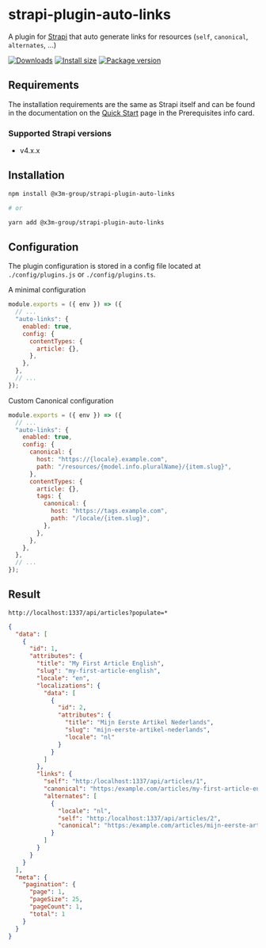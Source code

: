 # strapi-plugin-auto-links

A plugin for [Strapi](https://github.com/strapi/strapi) that auto generate links for resources (`self`, `canonical`, `alternates`, ...)

[![Downloads](https://img.shields.io/npm/dm/@x3m-group/strapi-plugin-auto-links?style=for-the-badge)](https://img.shields.io/npm/dm/@x3m-group/strapi-plugin-auto-links?style=for-the-badge)
[![Install size](https://img.shields.io/npm/l/@x3m-group/strapi-plugin-auto-links?style=for-the-badge)](https://img.shields.io/npm/l/@x3m-group/strapi-plugin-auto-links?style=for-the-badge)
[![Package version](https://img.shields.io/github/v/release/x3m-group/strapi-plugin-auto-links?style=for-the-badge)](https://img.shields.io/github/v/release/x3m-group/strapi-plugin-auto-links?style=for-the-badge)

## Requirements

The installation requirements are the same as Strapi itself and can be found in the documentation on the [Quick Start](https://strapi.io/documentation/developer-docs/latest/getting-started/quick-start.html) page in the Prerequisites info card.

### Supported Strapi versions

- v4.x.x

## Installation

```sh
npm install @x3m-group/strapi-plugin-auto-links

# or

yarn add @x3m-group/strapi-plugin-auto-links
```

## Configuration

The plugin configuration is stored in a config file located at `./config/plugins.js` or `./config/plugins.ts`.

A minimal configuration

```javascript
module.exports = ({ env }) => ({
  // ...
  "auto-links": {
    enabled: true,
    config: {
      contentTypes: {
        article: {},
      },
    },
  },
  // ...
});
```

Custom Canonical configuration

```javascript
module.exports = ({ env }) => ({
  // ...
  "auto-links": {
    enabled: true,
    config: {
      canonical: {
        host: "https://{locale}.example.com",
        path: "/resources/{model.info.pluralName}/{item.slug}",
      },
      contentTypes: {
        article: {},
        tags: {
          canonical: {
            host: "https://tags.example.com",
            path: "/locale/{item.slug}",
          },
        },
      },
    },
  },
  // ...
});
```

## Result

`http://localhost:1337/api/articles?populate=*`

```json
{
  "data": [
    {
      "id": 1,
      "attributes": {
        "title": "My First Article English",
        "slug": "my-first-article-english",
        "locale": "en",
        "localizations": {
          "data": [
            {
              "id": 2,
              "attributes": {
                "title": "Mijn Eerste Artikel Nederlands",
                "slug": "mijn-eerste-artikel-nederlands",
                "locale": "nl"
              }
            }
          ]
        },
        "links": {
          "self": "http:/localhost:1337/api/articles/1",
          "canonical": "https:/example.com/articles/my-first-article-english",
          "alternates": [
            {
              "locale": "nl",
              "self": "http:/localhost:1337/api/articles/2",
              "canonical": "https:/example.com/articles/mijn-eerste-artikel-nederlands"
            }
          ]
        }
      }
    }
  ],
  "meta": {
    "pagination": {
      "page": 1,
      "pageSize": 25,
      "pageCount": 1,
      "total": 1
    }
  }
}
```
